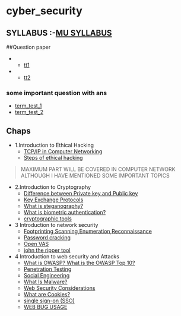 # cyber_security
## SYLLABUS :-[MU SYLLABUS](https://github.com/adab786/cyber_security/blob/main/Honours-Minor%20Degree%20Program-%20Cyber%20Security%20Syllabus%20(1).pdf)
##Question paper
- - [tt1](https://github.com/adab786/cyber_security/blob/main/WhatsApp%20Image%202022-12-06%20at%208.52.53%20PM.jpeg)
- - [tt2](https://github.com/adab786/cyber_security/blob/main/WhatsApp%20Image%202022-12-04%20at%207.49.11%20PM.jpeg)
### some important question with ans
- [term_test_1](https://github.com/adab786/cyber_security/blob/main/CS_QB_TT1%20(1).pdf)
- [term_test_2](https://github.com/adab786/cyber_security/blob/main/CStt2%20(1).pdf)
## Chaps

- 1.Introduction to Ethical Hacking
  - [TCP/IP in Computer Networking](https://www.geeksforgeeks.org/tcp-ip-in-computer-networking/)
  - [Steps of ethical hacking](https://www.tutorialspoint.com/ethical_hacking/ethical_hacking_process.htm)
> MAXIMUM PART WILL BE COVERED IN COMPUTER NETWORK ALTHOUGH I HAVE MENTIONED SOME IMPORTANT TOPICS
- 2.Introduction to Cryptography
  - [Difference between Private key and Public key](https://www.geeksforgeeks.org/difference-between-private-key-and-public-key/)
  - [Key Exchange Protocols](https://www.ibm.com/docs/en/zos/2.3.0?topic=communication-key-exchange-protocol)
  - [What is steganography?](https://www.techtarget.com/searchsecurity/definition/steganography)
  - [What is biometric authentication?](https://www.techtarget.com/searchsecurity/definition/biometric-authentication#:~:text=Biometric%20authentication%20is%20a%20security,authentic%20data%20in%20a%20database.)
  - [cryptographic tools](https://github.com/topics/cryptography-tools)
- 3 Introduction to network security
  - [Footprinting,Scanning,Enumeration,Reconnaissance](https://www.geeksforgeeks.org/kali-linux-information-gathering-tools/)
  - [Password cracking](https://www.techtarget.com/searchsecurity/definition/password-cracker#:~:text=Password%20cracking%20is%20the%20process,obtain%20unauthorized%20access%20to%20resources)
  - [Open VAS](https://www.openvas.org/)
  - [john the ripper tool](https://github.com/openwall/john)
- 4 Introduction to web security and Attacks
  - [What is OWASP? What is the OWASP Top 10?](https://www.cloudflare.com/learning/security/threats/owasp-top-10/)
  - [Penetration Testing](https://www.imperva.com/learn/application-security/penetration-testing/)
  - [Social Engineering](https://www.imperva.com/learn/application-security/social-engineering-attack/)
  - [What Is Malware?](https://www.cisco.com/c/en_in/products/security/advanced-malware-protection/what-is-malware.html#:~:text=Malware%20is%20intrusive%20software%20that,spyware%2C%20adware%2C%20and%20ransomware)
  - [Web Security Considerations](https://www.geeksforgeeks.org/web-security-considerations/)
  - [What are Cookies?](https://www.kaspersky.com/resource-center/definitions/cookies)
  - [single sign-on (SSO)](https://www.techtarget.com/searchsecurity/definition/single-sign-on)
  - [WEB BUG USAGE](https://github.com/adab786/cyber_security/blob/main/WhatsApp%20Image%202022-12-06%20at%2011.38.28%20PM.jpeg)
